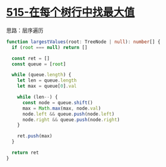 # [515-在每个树行中找最大值](https://leetcode-cn.com/problems/find-largest-value-in-each-tree-row/)

思路：层序遍历

```ts
function largestValues(root: TreeNode | null): number[] {
  if (root === null) return []

  const ret = []
  const queue = [root]

  while (queue.length) {
    let len = queue.length
    let max = queue[0].val

    while (len--) {
      const node = queue.shift()
      max = Math.max(max, node.val)
      node.left && queue.push(node.left)
      node.right && queue.push(node.right)
    }

    ret.push(max)
  }

  return ret
}
```
